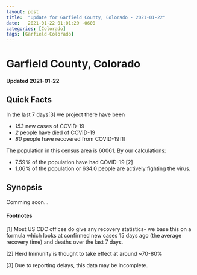 ```yaml
---
layout: post
title:  "Update for Garfield County, Colorado - 2021-01-22"
date:   2021-01-22 01:01:29 -0600
categories: [Colorado]
tags: [Garfield-Colorado]
---
```


# Garfield County, Colorado
#### Updated 2021-01-22

## Quick Facts

In the last 7 days[3] we project there have been
- *153* new cases of COVID-19
- *2* people have died of COVID-19
- *80* people have recovered from COVID-19[1]

The population in this census area is 60061. By our calculations:
- 7.59% of the population have had COVID-19.[2]
- 1.06% of the population or 634.0 people are actively fighting the virus.

## Synopsis

Comming soon...


#### Footnotes

[1] Most US CDC offices do give any recovery statistics- we base this on a formula which looks at confirmed new cases
15 days ago (the average recovery time) and deaths over the last 7 days.

[2] Herd Immunity is thought to take effect at around ~70-80%

[3] Due to reporting delays, this data may be incomplete.
 
    